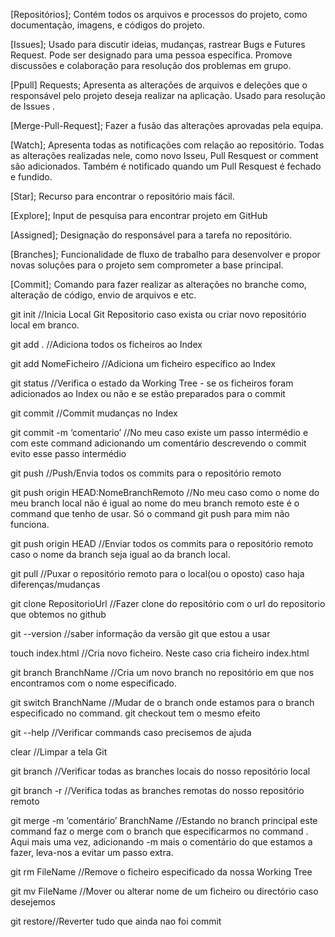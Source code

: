 
[Repositórios]; Contém todos os arquivos e processos do projeto, como documentação, imagens, e códigos do projeto.

[Issues]; Usado para discutir ideias, mudanças, rastrear Bugs e Futures Request. Pode ser designado para uma pessoa específica. Promove discussões e colaboração para resolução dos problemas em grupo.

[Ppull] Requests; Apresenta as alterações de arquivos e deleções que o responsável pelo projeto deseja realizar na aplicação. Usado para resolução de Issues .

[Merge-Pull-Request];  Fazer a fusão das alterações aprovadas pela equipa.

[Watch]; Apresenta todas as notificações com relação ao repositório. Todas as alterações realizadas nele, como novo Isseu, Pull Resquest or comment são adicionados. Também é notificado quando um Pull Resquest é fechado e fundido.

[Star]; Recurso para encontrar o repositório mais fácil.

[Explore];  Input de pesquisa para encontrar projeto em GitHub
 
[Assigned]; Designação do responsável para a tarefa no repositório.
 
[Branches]; Funcionalidade de fluxo de trabalho para desenvolver e propor novas soluções para o projeto sem comprometer a base principal.
 
[Commit]; Comando para fazer realizar as alterações no branche como, alteração de código, envio de arquivos e etc.

 git init  //Inicia Local Git Repositorio caso exista ou criar novo repositório local em branco.

git add . //Adiciona todos os ficheiros ao Index

git add NomeFicheiro //Adiciona um ficheiro específico ao Index

git status //Verifica o estado da Working Tree - se os ficheiros foram adicionados ao Index       ou não e se estão preparados para o commit

git commit //Commit mudanças no Index

git commit -m ‘comentario’  //No meu caso existe um passo intermédio e com este command adicionando um comentário descrevendo o commit evito esse passo intermédio

git push //Push/Envia todos os commits para o repositório remoto

git push origin HEAD:NomeBranchRemoto //No meu caso como o nome do meu branch local não é igual ao nome do meu branch remoto este é o command que tenho de usar. Só o command git push para mim não funciona.

git push origin HEAD  //Enviar todos os commits para o repositório remoto caso o nome da branch seja igual ao da branch local.

git pull //Puxar o repositório remoto para o local(ou o oposto) caso haja diferenças/mudanças

git clone RepositorioUrl //Fazer clone do repositório com o url do repositorio que obtemos no github

git --version  //saber informação da versão git que estou a usar

touch index.html  //Cria novo ficheiro. Neste caso cria ficheiro index.html

git branch BranchName //Cria um novo branch no repositório em que nos encontramos com o nome especificado.

git switch BranchName //Mudar de o branch onde estamos para o branch especificado no 
command. git checkout tem o mesmo efeito

git --help  //Verificar commands caso precisemos de ajuda

clear //Limpar a tela Git

git branch  //Verificar todas as branches locais do nosso repositório local

git branch -r  //Verifica todas as branches remotas do nosso repositório remoto

git merge -m ‘comentário’ BranchName //Estando no branch principal este command faz o merge com o branch que especificarmos no command . Aqui mais uma vez, adicionando -m mais o comentário do que estamos a fazer, leva-nos a evitar um passo extra.

git rm FileName  //Remove o ficheiro especificado da nossa Working Tree

git mv FileName //Mover ou alterar nome de um ficheiro ou directório caso desejemos

git restore//Reverter tudo que ainda nao foi commit

 